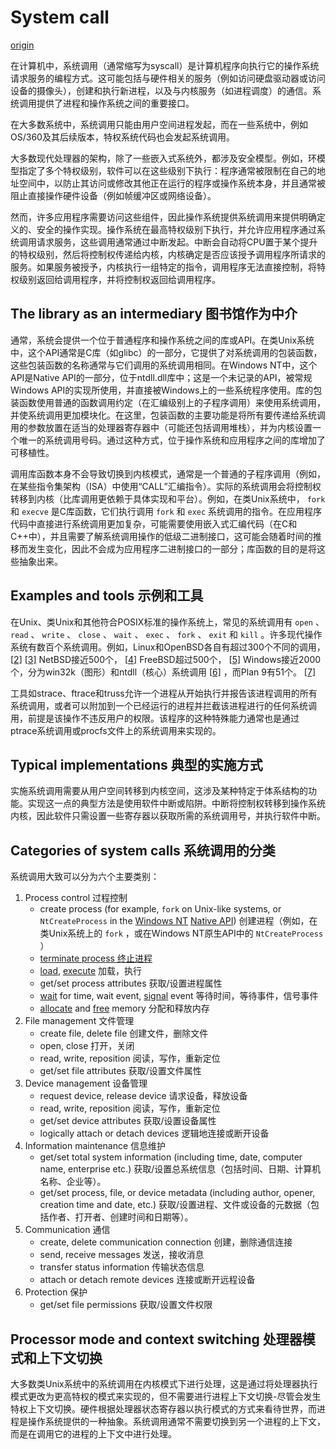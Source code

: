 # System call

[origin](https://en.wikipedia.org/wiki/System_call)

在计算机中，系统调用（通常缩写为syscall）是计算机程序向执行它的操作系统请求服务的编程方式。这可能包括与硬件相关的服务（例如访问硬盘驱动器或访问设备的摄像头），创建和执行新进程，以及与内核服务（如进程调度）的通信。系统调用提供了进程和操作系统之间的重要接口。

在大多数系统中，系统调用只能由用户空间进程发起，而在一些系统中，例如OS/360及其后续版本，特权系统代码也会发起系统调用。

大多数现代处理器的架构，除了一些嵌入式系统外，都涉及安全模型。例如，环模型指定了多个特权级别，软件可以在这些级别下执行：程序通常被限制在自己的地址空间中，以防止其访问或修改其他正在运行的程序或操作系统本身，并且通常被阻止直接操作硬件设备（例如帧缓冲区或网络设备）。

然而，许多应用程序需要访问这些组件，因此操作系统提供系统调用来提供明确定义的、安全的操作实现。操作系统在最高特权级别下执行，并允许应用程序通过系统调用请求服务，这些调用通常通过中断发起。中断会自动将CPU置于某个提升的特权级别，然后将控制权传递给内核，内核确定是否应该授予调用程序所请求的服务。如果服务被授予，内核执行一组特定的指令，调用程序无法直接控制，将特权级别返回给调用程序，并将控制权返回给调用程序。

## The library as an intermediary 图书馆作为中介

通常，系统会提供一个位于普通程序和操作系统之间的库或API。在类Unix系统中，这个API通常是C库（如glibc）的一部分，它提供了对系统调用的包装函数，这些包装函数的名称通常与它们调用的系统调用相同。在Windows NT中，这个API是Native API的一部分，位于ntdll.dll库中；这是一个未记录的API，被常规Windows API的实现所使用，并直接被Windows上的一些系统程序使用。库的包装函数使用普通的函数调用约定（在汇编级别上的子程序调用）来使用系统调用，并使系统调用更加模块化。在这里，包装函数的主要功能是将所有要传递给系统调用的参数放置在适当的处理器寄存器中（可能还包括调用堆栈），并为内核设置一个唯一的系统调用号码。通过这种方式，位于操作系统和应用程序之间的库增加了可移植性。

调用库函数本身不会导致切换到内核模式，通常是一个普通的子程序调用（例如，在某些指令集架构（ISA）中使用“CALL”汇编指令）。实际的系统调用会将控制权转移到内核（比库调用更依赖于具体实现和平台）。例如，在类Unix系统中， `fork` 和 `execve` 是C库函数，它们执行调用 `fork` 和 `exec` 系统调用的指令。在应用程序代码中直接进行系统调用更加复杂，可能需要使用嵌入式汇编代码（在C和C++中），并且需要了解系统调用操作的低级二进制接口，这可能会随着时间的推移而发生变化，因此不会成为应用程序二进制接口的一部分；库函数的目的是将这些抽象出来。

## Examples and tools 示例和工具

在Unix、类Unix和其他符合POSIX标准的操作系统上，常见的系统调用有 `open` 、 `read` 、 `write` 、 `close` 、 `wait` 、 `exec` 、 `fork` 、 `exit` 和 `kill` 。许多现代操作系统有数百个系统调用。例如，Linux和OpenBSD各自有超过300个不同的调用， [[2\]](https://en.wikipedia.org/wiki/System_call#cite_note-4) [[3\]](https://en.wikipedia.org/wiki/System_call#cite_note-5) NetBSD接近500个， [[4\]](https://en.wikipedia.org/wiki/System_call#cite_note-6) FreeBSD超过500个， [[5\]](https://en.wikipedia.org/wiki/System_call#cite_note-7) Windows接近2000个，分为win32k（图形）和ntdll（核心）系统调用 [[6\]](https://en.wikipedia.org/wiki/System_call#cite_note-8) ，而Plan 9有51个。 [[7\]](https://en.wikipedia.org/wiki/System_call#cite_note-9)

工具如strace、ftrace和truss允许一个进程从开始执行并报告该进程调用的所有系统调用，或者可以附加到一个已经运行的进程并拦截该进程进行的任何系统调用，前提是该操作不违反用户的权限。该程序的这种特殊能力通常也是通过ptrace系统调用或procfs文件上的系统调用来实现的。

## Typical implementations 典型的实施方式

实施系统调用需要从用户空间转移到内核空间，这涉及某种特定于体系结构的功能。实现这一点的典型方法是使用软件中断或陷阱。中断将控制权转移到操作系统内核，因此软件只需设置一些寄存器以获取所需的系统调用号，并执行软件中断。

## Categories of system calls 系统调用的分类

系统调用大致可以分为六个主要类别：

1. Process control 过程控制
   - create process (for example, `fork` on Unix-like systems, or `NtCreateProcess` in the [Windows NT](https://en.wikipedia.org/wiki/Windows_NT) [Native API](https://en.wikipedia.org/wiki/Native_API))
     创建进程（例如，在类Unix系统上的 `fork` ，或在Windows NT原生API中的 `NtCreateProcess` ）
   - [terminate process 终止进程](https://en.wikipedia.org/wiki/Kill_(command))
   - [load](https://en.wikipedia.org/wiki/Loader_(computing)), [execute](https://en.wikipedia.org/wiki/Exec_(operating_system)) 加载，执行
   - get/set process attributes
     获取/设置进程属性
   - [wait](https://en.wikipedia.org/wiki/Wait_(operating_system)) for time, wait event, [signal](https://en.wikipedia.org/wiki/Signal_(computing)) event
     等待时间，等待事件，信号事件
   - [allocate](https://en.wikipedia.org/wiki/Dynamic_memory_allocation) and [free](https://en.wikipedia.org/wiki/Garbage_collection_(computer_science)) memory
     分配和释放内存
2. File management 文件管理
   - create file, delete file
     创建文件，删除文件
   - open, close 打开，关闭
   - read, write, reposition 阅读，写作，重新定位
   - get/set file attributes 获取/设置文件属性
3. Device management 设备管理
   - request device, release device
     请求设备，释放设备
   - read, write, reposition 阅读，写作，重新定位
   - get/set device attributes
     获取/设置设备属性
   - logically attach or detach devices
     逻辑地连接或断开设备
4. Information maintenance 信息维护
   - get/set total system information (including time, date, computer name, enterprise etc.)
     获取/设置总系统信息（包括时间、日期、计算机名称、企业等）。
   - get/set process, file, or device metadata (including author, opener, creation time and date, etc.)
     获取/设置进程、文件或设备的元数据（包括作者、打开者、创建时间和日期等）。
5. Communication 通信
   - create, delete communication connection
     创建，删除通信连接
   - send, receive messages 发送，接收消息
   - transfer status information
     传输状态信息
   - attach or detach remote devices
     连接或断开远程设备
6. Protection 保护
   - get/set file permissions 获取/设置文件权限

## Processor mode and context switching 处理器模式和上下文切换

大多数类Unix系统中的系统调用在内核模式下进行处理，这是通过将处理器执行模式更改为更高特权的模式来实现的，但不需要进行进程上下文切换-尽管会发生特权上下文切换。硬件根据处理器状态寄存器以执行模式的方式来看待世界，而进程是操作系统提供的一种抽象。系统调用通常不需要切换到另一个进程的上下文，而是在调用它的进程的上下文中进行处理。